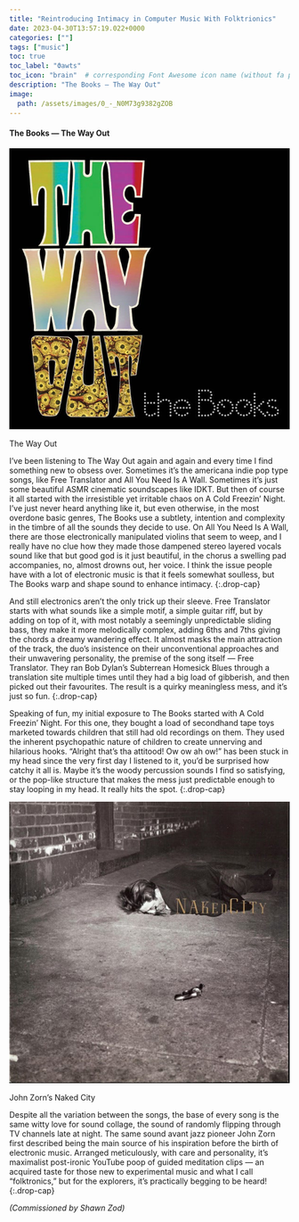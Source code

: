 ```yaml
---
title: "Reintroducing Intimacy in Computer Music With Folktrionics"
date: 2023-04-30T13:57:19.022+0000
categories: [""]
tags: ["music"]
toc: true
toc_label: "ϑawts"
toc_icon: "brain"  # corresponding Font Awesome icon name (without fa prefix)
description: "The Books — The Way Out"
image:
  path: /assets/images/0_-_N0M73g9382gZOB
---
```


#### The Books — The Way Out



![The Way Out](/assets/images/0_-_N0M73g9382gZOB)

The Way Out

I’ve been listening to The Way Out again and again and every time I find something new to obsess over\. Sometimes it’s the americana indie pop type songs, like Free Translator and All You Need Is A Wall\. Sometimes it’s just some beautiful ASMR cinematic soundscapes like IDKT\. But then of course it all started with the irresistible yet irritable chaos on A Cold Freezin’ Night\. I’ve just never heard anything like it, but even otherwise, in the most overdone basic genres, The Books use a subtlety, intention and complexity in the timbre of all the sounds they decide to use\. On All You Need Is A Wall, there are those electronically manipulated violins that seem to weep, and I really have no clue how they made those dampened stereo layered vocals sound like that but good god is it just beautiful, in the chorus a swelling pad accompanies, no, almost drowns out, her voice\. I think the issue people have with a lot of electronic music is that it feels somewhat soulless, but The Books warp and shape sound to enhance intimacy\.
{:.drop-cap}

And still electronics aren’t the only trick up their sleeve\. Free Translator starts with what sounds like a simple motif, a simple guitar riff, but by adding on top of it, with most notably a seemingly unpredictable sliding bass, they make it more melodically complex, adding 6ths and 7ths giving the chords a dreamy wandering effect\. It almost masks the main attraction of the track, the duo’s insistence on their unconventional approaches and their unwavering personality, the premise of the song itself — Free Translator\. They ran Bob Dylan’s Subterrean Homesick Blues through a translation site multiple times until they had a big load of gibberish, and then picked out their favourites\. The result is a quirky meaningless mess, and it’s just so fun\.
{:.drop-cap}

Speaking of fun, my initial exposure to The Books started with A Cold Freezin’ Night\. For this one, they bought a load of secondhand tape toys marketed towards children that still had old recordings on them\. They used the inherent psychopathic nature of children to create unnerving and hilarious hooks\. “Alright that’s tha attitood\! Ow ow ah ow\!” has been stuck in my head since the very first day I listened to it, you’d be surprised how catchy it all is\. Maybe it’s the woody percussion sounds I find so satisfying, or the pop\-like structure that makes the mess just predictable enough to stay looping in my head\. It really hits the spot\.
{:.drop-cap}


![John Zorn’s Naked City](/assets/images/0_8ZYflTJnT_IkkqM3.jpeg)

John Zorn’s Naked City

Despite all the variation between the songs, the base of every song is the same witty love for sound collage, the sound of randomly flipping through TV channels late at night\. The same sound avant jazz pioneer John Zorn first described being the main source of his inspiration before the birth of electronic music\. Arranged meticulously, with care and personality, it’s maximalist post\-ironic YouTube poop of guided meditation clips — an acquired taste for those new to experimental music and what I call “folktronics,” but for the explorers, it’s practically begging to be heard\!
{:.drop-cap}

_\(Commissioned by Shawn Zod\)_
